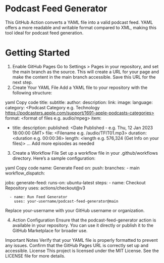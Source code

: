 # Podcast Feed Generator
This GitHub Action converts a YAML file into a valid podcast feed. YAML offers a more readable and writable format compared to XML, making this tool ideal for podcast feed generation.

# Getting Started
  1. Enable GitHub Pages
  Go to Settings > Pages in your repository, and set the main branch as the source. This will create a URL for your page and make the content in the main branch accessible. Save this URL for the next step.
  2. Create Your YAML File
  Add a YAML file to your repository with the following structure:

yaml
Copy code
title: <Podcast Title>
subtitle: <Podcast Subtitle>
author: <Author Name>
description: <Podcast Description>
link: <GitHub Pages URL>
image: <Artwork Location>
language: <Podcast Language e.g. en-us>
category: <Podcast Category e.g. Technology https://podcasters.apple.com/support/1691-apple-podcasts-categories>
format: <format of files e.g. audio/mpeg>
item:
  - title: <Podcast Episode Title>
    description: <Podcast Episode Description>
    published: <Date Published - e.g. Thu, 12 Jan 2023 18:00:00 GMT>
    file: <Filename e.g. /audio/TFIT01.mp3>
    duration: <duration e.g. 00:00:36>
    length: <length e.g. 576,324 (Get Info on your files)>
  ... Add more episodes as needed
3. Create a Workflow File
Set up a workflow file in your .github/workflows directory. Here’s a sample configuration:

yaml
Copy code
name: Generate Feed
on:
  push:
    branches:
      - main
  workflow_dispatch:

jobs:
  generate-feed:
    runs-on: ubuntu-latest
    steps:
      - name: Checkout Repository
        uses: actions/checkout@v3
        
      - name: Run Feed Generator
        uses: your-username/podcast-feed-generator@main
Replace your-username with your GitHub username or organization.

4. Action Configuration
Ensure that the podcast-feed-generator action is available in your repository. You can use it directly or publish it to the GitHub Marketplace for broader use.

Important Notes
Verify that your YAML file is properly formatted to prevent any issues.
Confirm that the GitHub Pages URL is correctly set up and accessible.
License
This project is licensed under the MIT License. See the LICENSE file for more details.
